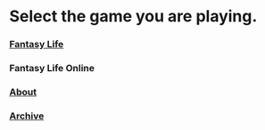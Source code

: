 # Select the game you are playing.

### [Fantasy Life](https://reveriaexplorer.herokuapp.com)
### Fantasy Life Online
### [About](https://reveriadive.github.io/about)
### [Archive](https://reveriadive.github.io/locations)
